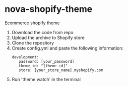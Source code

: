# nova-shopify-theme
 Ecommerce shopify theme


1. Download the code from repo
2. Upload the archive to Shopify store
3. Clone the repository
3. Create config.yml and paste the following information:
    ```
    development:
       password: [your_password]
       theme_id: "[theme-id]"
       store: [your_store_name].myshopify.com
    ```
4. Run 'theme watch' in the terminal
